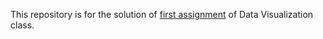 This repository is for the solution of [first assignment](https://github.com/DS-GA3001-015/DV_NYU_course_material/blob/master/Exercises/03_olympics-graded/assignment1_winter_olympics.Rmd) of Data Visualization class.
